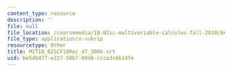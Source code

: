 ```yaml
---
content_type: resource
description: ''
file: null
file_location: /coursemedia/18-02sc-multivariable-calculus-fall-2010/be5db477e22750b789d8ccca3c6b14fe_MIT18_02SCF10Rec_47_300k.vtt
file_type: application/x-subrip
resourcetype: Other
title: MIT18_02SCF10Rec_47_300k.srt
uid: be5db477-e227-50b7-89d8-ccca3c6b14fe
---
```

